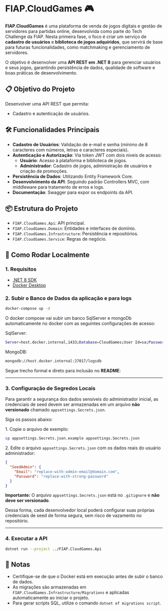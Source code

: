 # FIAP.CloudGames 🎮

**FIAP.CloudGames** é uma plataforma de venda de jogos digitais e gestão de servidores para partidas online, desenvolvida como parte do Tech Challenge da FIAP. Nesta primeira fase, o foco é criar um serviço de **cadastro de usuários** e **biblioteca de jogos adquiridos**, que servirá de base para futuras funcionalidades, como matchmaking e gerenciamento de servidores.

O objetivo é desenvolver uma **API REST em .NET 8** para gerenciar usuários e seus jogos, garantindo persistência de dados, qualidade de software e boas práticas de desenvolvimento.

## 📋 Objetivo do Projeto

Desenvolver uma API REST que permita:
- Cadastro e autenticação de usuários.

## 🛠️ Funcionalidades Principais

- **Cadastro de Usuários**: Validação de e-mail e senha (mínimo de 8 caracteres com números, letras e caracteres especiais).
- **Autenticação e Autorização**: Via token JWT com dois níveis de acesso:
  - **Usuário**: Acesso à plataforma e biblioteca de jogos.
  - **Administrador**: Cadastro de jogos, administração de usuários e criação de promoções.
- **Persistência de Dados**: Utilizando Entity Framework Core.
- **Desenvolvimento da API**: Seguindo padrão Controllers MVC, com middleware para tratamento de erros e logs.
- **Documentação**: Swagger para expor os endpoints da API.

## 📦 Estrutura do Projeto

- `FIAP.CloudGames.Api`: API principal.
- `FIAP.CloudGames.Domain`: Entidades e interfaces de domínio.
- `FIAP.CloudGames.Infrastructure`: Persistência e repositórios.
- `FIAP.CloudGames.Service`: Regras de negócio.

## 🚀 Como Rodar Localmente

### 1. Requisitos

- [.NET 8 SDK](https://dotnet.microsoft.com/en-us/download/dotnet/8.0)
- [Docker Desktop](https://www.docker.com/products/docker-desktop)

### 2. Subir o Banco de Dados da aplicação e para logs

```bash
docker-compose up -d
```

O docker compose vai subir um banco SqlServer e mongoDb automaticamente no docker com as seguintes configurações de acesso:

SqlServer:
```bash
Server=host.docker.internal,1433;Database=CloudGames;User Id=sa;Password=YourStrong!Passw0rd;TrustServerCertificate=True;
```
MongoDB:
```bash
mongodb://host.docker.internal:27017/logsdb
```

Segue trecho formal e direto para inclusão no **README**:

---

### 3. Configuração de Segredos Locais

Para garantir a segurança dos dados sensíveis do administrador inicial, as credenciais de seed devem ser armazenadas em um arquivo **não versionado** chamado `appsettings.Secrets.json`.

Siga os passos abaixo:

1️. Copie o arquivo de exemplo:

```bash
cp appsettings.Secrets.json.example appsettings.Secrets.json
```

2️. Edite o arquivo `appsettings.Secrets.json` com os dados reais do usuário administrador:

```json
{
  "SeedAdmin": {
    "Email": "replace-with-admin-email@domain.com",
    "Password": "replace-with-strong-password"
  }
}
```

**Importante:** O arquivo `appsettings.Secrets.json` está no `.gitignore` e **não deve ser versionado**.

Dessa forma, cada desenvolvedor local poderá configurar suas próprias credenciais de seed de forma segura, sem risco de vazamento no repositório.

---

### 4. Executar a API

```bash
dotnet run --project ../FIAP.CloudGames.Api
```

## 📝 Notas

- Certifique-se de que o Docker está em execução antes de subir o banco de dados.
- As migrações são armazenadas em `FIAP.CloudGames.Infrastructure/Migrations` e aplicadas automaticamente ao iniciar o projeto.
- Para gerar scripts SQL, utilize o comando `dotnet ef migrations script`.

